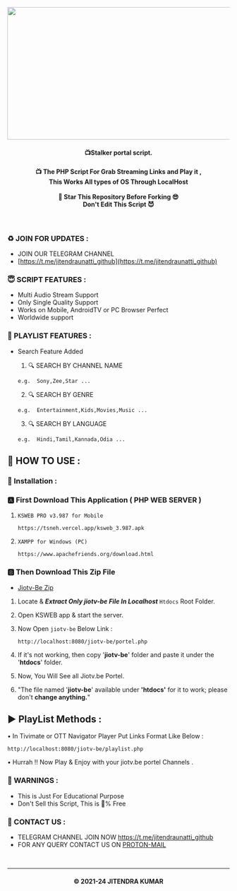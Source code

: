 

<p  align='center'><img  src="https://i.ibb.co/V9hxFwP/jiotv-be.png"  width="700" height="300">  </p>

<h4 align='center'>📺Stalker portal script.</h4>
<h4 align='center'>📺 The PHP Script For Grab Streaming Links and Play it ,</br> This Works All types of OS
Through LocalHost </br></br>🌟 Star This Repository Before Forking 😎</br>Don't Edit This Script
😈</h4>

</br>

<h3>♻️ JOIN FOR UPDATES :</h3>

- JOIN OUR TELEGRAM CHANNEL
- [https://t.me/jitendraunatti_github](https://t.me/jitendraunatti_github)

<h3>😇 SCRIPT FEATURES :</h3>

- Multi Audio Stream Support
- Only Single Quality Support
- Works on Mobile, AndroidTV or PC Browser Perfect
- Worldwide support

<h3>💖 PLAYLIST  FEATURES :</h3>

- Search Feature Added</br>

  1. 🔍 SEARCH BY CHANNEL NAME

  ```
  e.g.  Sony,Zee,Star ...
  ```

  2. 🔍 SEARCH BY GENRE

  ```
  e.g.  Entertainment,Kids,Movies,Music ...
  ```

  3. 🔍 SEARCH BY LANGUAGE

  ```
  e.g.  Hindi,Tamil,Kannada,Odia ...
  ```



<h2>🍁 HOW TO USE : </h2>

### 🔐 Installation :

### 🅰️ First Download This Application ( PHP WEB SERVER )

1. `KSWEB PRO v3.987 for Mobile`

   ```
   https://tsneh.vercel.app/ksweb_3.987.apk
   ```

2. `XAMPP for Windows (PC)`

   ```
   https://www.apachefriends.org/download.html
   ```

### 🅱️ Then Download This Zip File

- [Jiotv-Be Zip](https://github.com/Jitendraunatti/jiotv-be/raw/main/jiotv-be.zip) </br>

1. Locate & ***Extract Only jiotv-be File  In Localhost*** `Htdocs` Root Folder. </br>
2. Open KSWEB app & start the server. </br>
3. Now Open `jiotv-be` Below Link :

   ```
   http://localhost:8080/jiotv-be/portel.php
   ```
4. If it's not working, then copy '**jiotv-be**' folder and paste it under the '**htdocs**' folder.
5. Now, You Will See all Jiotv.be  Portel. </br>
6. "The file named '**jiotv-be**'  available under **'htdocs'** for it to work; please don't **change anything.**"

## ▶️ PlayList Methods :

• In Tivimate or OTT Navigator Player Put Links Format Like Below :

```
http://localhost:8080/jiotv-be/playlist.php
```

• Hurrah !! Now Play & Enjoy with your jiotv.be  portel Channels .

<!--

* Licensed under MIT (https://github.com/Jitendraunatti/jiotv-be/blob/main/LICENSE)
* Created By : jitendra kumar
-->

<h3>🚸 WARNINGS :</h3>

- This is Just For Educational Purpose
- Don't Sell this Script, This is 💯% Free

<h3>🤗 CONTACT US : </h3>

- TELEGRAM CHANNEL  JOIN NOW https://t.me/jitendraunatti_github
- FOR ANY QUERY CONTACT US ON [PROTON-MAIL](mailto:jitendraunatti@pm.me)

</br>

---

<h4 align='center'>© 2021-24 JITENDRA KUMAR</h4>

<!-- DO NOT REMOVE THIS CREDIT -->
<!-- © 2021-24 jitendra kumar -->
